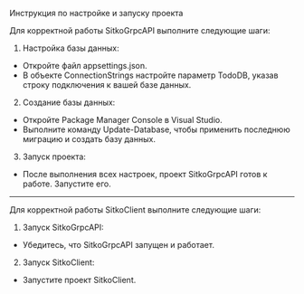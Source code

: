 Инструкция по настройке и запуску проекта

Для корректной работы SitkoGrpcAPI выполните следующие шаги:

1. Настройка базы данных:
- Откройте файл appsettings.json.
- В объекте ConnectionStrings настройте параметр TodoDB, указав строку подключения к вашей базе данных.
2. Создание базы данных:
- Откройте Package Manager Console в Visual Studio.
- Выполните команду Update-Database, чтобы применить последнюю миграцию и создать базу данных.
3. Запуск проекта:
- После выполнения всех настроек, проект SitkoGrpcAPI готов к работе. Запустите его.
------------------------------------------------------------------------
Для корректной работы SitkoClient выполните следующие шаги:

1. Запуск SitkoGrpcAPI:
- Убедитесь, что SitkoGrpcAPI запущен и работает.
2. Запуск SitkoClient:
- Запустите проект SitkoClient.
